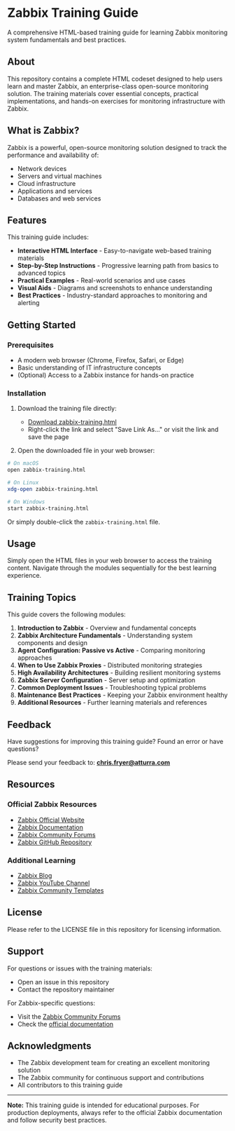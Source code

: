 # Zabbix Training Guide

A comprehensive HTML-based training guide for learning Zabbix monitoring system fundamentals and best practices.

## About

This repository contains a complete HTML codeset designed to help users learn and master Zabbix, an enterprise-class open-source monitoring solution. The training materials cover essential concepts, practical implementations, and hands-on exercises for monitoring infrastructure with Zabbix.

## What is Zabbix?

Zabbix is a powerful, open-source monitoring solution designed to track the performance and availability of:
- Network devices
- Servers and virtual machines
- Cloud infrastructure
- Applications and services
- Databases and web services

## Features

This training guide includes:
- **Interactive HTML Interface** - Easy-to-navigate web-based training materials
- **Step-by-Step Instructions** - Progressive learning path from basics to advanced topics
- **Practical Examples** - Real-world scenarios and use cases
- **Visual Aids** - Diagrams and screenshots to enhance understanding
- **Best Practices** - Industry-standard approaches to monitoring and alerting

## Getting Started

### Prerequisites

- A modern web browser (Chrome, Firefox, Safari, or Edge)
- Basic understanding of IT infrastructure concepts
- (Optional) Access to a Zabbix instance for hands-on practice

### Installation

1. Download the training file directly:
   - [Download zabbix-training.html](https://raw.githubusercontent.com/ChrisFryer/zabbix_training/main/zabbix-training.html)
   - Right-click the link and select "Save Link As..." or visit the link and save the page

2. Open the downloaded file in your web browser:
```bash
# On macOS
open zabbix-training.html

# On Linux
xdg-open zabbix-training.html

# On Windows
start zabbix-training.html
```

Or simply double-click the `zabbix-training.html` file.

## Usage

Simply open the HTML files in your web browser to access the training content. Navigate through the modules sequentially for the best learning experience.

## Training Topics

This guide covers the following modules:

1. **Introduction to Zabbix** - Overview and fundamental concepts
2. **Zabbix Architecture Fundamentals** - Understanding system components and design
3. **Agent Configuration: Passive vs Active** - Comparing monitoring approaches
4. **When to Use Zabbix Proxies** - Distributed monitoring strategies
5. **High Availability Architectures** - Building resilient monitoring systems
6. **Zabbix Server Configuration** - Server setup and optimization
7. **Common Deployment Issues** - Troubleshooting typical problems
8. **Maintenance Best Practices** - Keeping your Zabbix environment healthy
9. **Additional Resources** - Further learning materials and references

## Feedback

Have suggestions for improving this training guide? Found an error or have questions?

Please send your feedback to: **chris.fryer@atturra.com**

## Resources

### Official Zabbix Resources
- [Zabbix Official Website](https://www.zabbix.com)
- [Zabbix Documentation](https://www.zabbix.com/documentation)
- [Zabbix Community Forums](https://www.zabbix.com/forum)
- [Zabbix GitHub Repository](https://github.com/zabbix/zabbix)

### Additional Learning
- [Zabbix Blog](https://blog.zabbix.com)
- [Zabbix YouTube Channel](https://www.youtube.com/user/ZabbixSIA)
- [Zabbix Community Templates](https://github.com/zabbix/community-templates)

## License

Please refer to the LICENSE file in this repository for licensing information.

## Support

For questions or issues with the training materials:
- Open an issue in this repository
- Contact the repository maintainer

For Zabbix-specific questions:
- Visit the [Zabbix Community Forums](https://www.zabbix.com/forum)
- Check the [official documentation](https://www.zabbix.com/documentation)

## Acknowledgments

- The Zabbix development team for creating an excellent monitoring solution
- The Zabbix community for continuous support and contributions
- All contributors to this training guide

---

**Note:** This training guide is intended for educational purposes. For production deployments, always refer to the official Zabbix documentation and follow security best practices.

